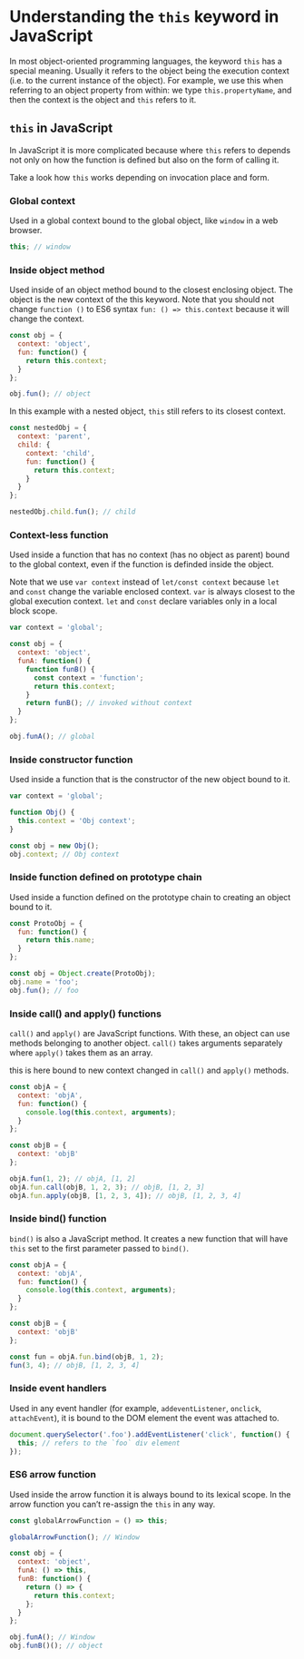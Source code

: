 # Understanding the `this` keyword in JavaScript

In most object-oriented programming languages, the keyword `this` has a special meaning. Usually it refers to the object being the execution context (i.e. to the current instance of the object). For example, we use this when referring to an object property from within: we type `this.propertyName`, and then the context is the object and `this` refers to it.

## `this` in JavaScript

In JavaScript it is more complicated because where `this` refers to depends not only on how the function is defined but also on the form of calling it.

Take a look how `this` works depending on invocation place and form.

### Global context

Used in a global context bound to the global object, like `window` in a web browser.

```js
this; // window
```

### Inside object method

Used inside of an object method bound to the closest enclosing object. The object is the new context of the this keyword. Note that you should not change `function ()` to ES6 syntax `fun: () => this.context` because it will change the context.

```js
const obj = {
  context: 'object',
  fun: function() {
    return this.context;
  }
};

obj.fun(); // object
```

In this example with a nested object, `this` still refers to its closest context.

```js
const nestedObj = {
  context: 'parent',
  child: {
    context: 'child',
    fun: function() {
      return this.context;
    }
  }
};

nestedObj.child.fun(); // child
```

### Context-less function

Used inside a function that has no context (has no object as parent) bound to the global context, even if the function is definded inside the object.

Note that we use `var context` instead of `let/const context` because `let` and `const` change the variable enclosed context. `var` is always closest to the global execution context. `let` and `const` declare variables only in a local block scope.

```js
var context = 'global';

const obj = {
  context: 'object',
  funA: function() {
    function funB() {
      const context = 'function';
      return this.context;
    }
    return funB(); // invoked without context
  }
};

obj.funA(); // global
```

### Inside constructor function

Used inside a function that is the constructor of the new object bound to it.

```js
var context = 'global';

function Obj() {
  this.context = 'Obj context';
}

const obj = new Obj();
obj.context; // Obj context
```

### Inside function defined on prototype chain

Used inside a function defined on the prototype chain to creating an object bound to it.

```js
const ProtoObj = {
  fun: function() {
    return this.name;
  }
};

const obj = Object.create(ProtoObj);
obj.name = 'foo';
obj.fun(); // foo
```

### Inside call() and apply() functions

`call()` and `apply()` are JavaScript functions. With these, an object can use methods belonging to another object. `call()` takes arguments separately where `apply()` takes them as an array.

this is here bound to new context changed in `call()` and `apply()` methods.

```js
const objA = {
  context: 'objA',
  fun: function() {
    console.log(this.context, arguments);
  }
};

const objB = {
  context: 'objB'
};

objA.fun(1, 2); // objA, [1, 2]
objA.fun.call(objB, 1, 2, 3); // objB, [1, 2, 3]
objA.fun.apply(objB, [1, 2, 3, 4]); // objB, [1, 2, 3, 4]
```

### Inside bind() function

`bind()` is also a JavaScript method. It creates a new function that will have `this` set to the first parameter passed to `bind()`.

```js
const objA = {
  context: 'objA',
  fun: function() {
    console.log(this.context, arguments);
  }
};

const objB = {
  context: 'objB'
};

const fun = objA.fun.bind(objB, 1, 2);
fun(3, 4); // objB, [1, 2, 3, 4]
```

### Inside event handlers

Used in any event handler (for example, `addeventListener`, `onclick`, `attachEvent`), it is bound to the DOM element the event was attached to.

```js
document.querySelector('.foo').addEventListener('click', function() {
  this; // refers to the `foo` div element
});
```

### ES6 arrow function

Used inside the arrow function it is always bound to its lexical scope. In the arrow function you can’t re-assign the `this` in any way.

```js
const globalArrowFunction = () => this;

globalArrowFunction(); // Window

const obj = {
  context: 'object',
  funA: () => this,
  funB: function() {
    return () => {
      return this.context;
    };
  }
};

obj.funA(); // Window
obj.funB()(); // object
```
